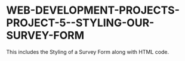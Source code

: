 # WEB-DEVELOPMENT-PROJECTS-PROJECT-5--STYLING-OUR-SURVEY-FORM
This includes the Styling of a Survey Form along with HTML code.
